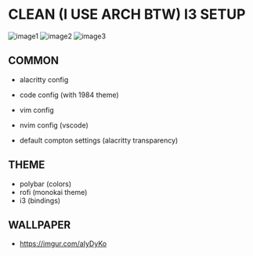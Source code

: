 # CLEAN (I USE ARCH BTW) I3 SETUP #

![image1](https://imgur.com/g8h4Ka9)
![image2](https://imgur.com/olwVjtN)
![image3](https://imgur.com/odkCDbO)

## COMMON
- alacritty config
- code config (with 1984 theme)
- vim config
- nvim config (vscode)

- default compton settings (alacritty transparency)

## THEME
- polybar (colors)
- rofi (monokai theme)
- i3 (bindings)

## WALLPAPER
- https://imgur.com/aIyDyKo
